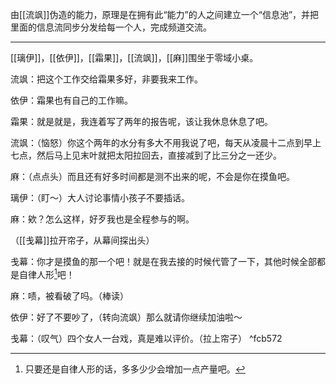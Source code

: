 由[[流飒]]伪造的能力，原理是在拥有此“能力”的人之间建立一个“信息池”，并把里面的信息流同步分发给每一个人，完成频道交流。

---

[[璃伊]]，[[依伊]]，[[霜果]]，[[流飒]]，[[麻]]围坐于零域小桌。

流飒：把这个工作交给霜果多好，非要我来工作。

依伊：霜果也有自己的工作嘛。

霜果：就是就是，我连着写了两年的报告呢，该让我休息休息了吧。

流飒：（恼怒）你这个两年的水分有多大不用我说了吧，每天从凌晨十二点到早上七点，然后马上见末叶就把太阳拉回去，直接减到了比三分之一还少。

麻：（点点头）而且还有好多时间都是测不出来的呢，不会是你在摸鱼吧。

璃伊：（盯～）大人讨论事情小孩子不要插话。

麻：欸？怎么这样，好歹我也是全程参与的啊。

（[[戋幕]]拉开帘子，从幕间探出头）

戋幕：你才是摸鱼的那一个吧！就是在我去接的时候代管了一下，其他时候全部都是自律人形[^1]吧！

麻：啧，被看破了吗。（棒读）

依伊：好了不要吵了，（转向流飒）那么就请你继续加油啦～

戋幕：（叹气）四个女人一台戏，真是难以评价。（拉上帘子） ^fcb572

[^1]:只要还是自律人形的话，多多少少会增加一点产量吧。